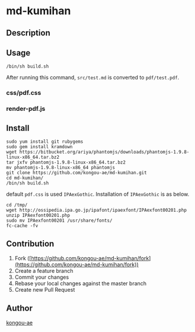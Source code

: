 # md-kumihan

## Description

## Usage

```
/bin/sh build.sh
```

After running this command, `src/test.md` is converted to `pdf/test.pdf`.

### css/pdf.css



### render-pdf.js

## Install

```
sudo yum install git rubygems
sudo gem install kramdown
wget https://bitbucket.org/ariya/phantomjs/downloads/phantomjs-1.9.8-linux-x86_64.tar.bz2
tar jxfv phantomjs-1.9.8-linux-x86_64.tar.bz2
mv phantomjs-1.9.8-linux-x86_64 phantomjs
git clone https://github.com/kongou-ae/md-kumihan.git
cd md-kumihan/
/bin/sh build.sh
```

default `pdf.css` is used `IPAexGothic`. Installation of `IPAexGothic` is as below.

```
cd /tmp/
wget http://ossipedia.ipa.go.jp/ipafont/ipaexfont/IPAexfont00201.php 
unzip IPAexfont00201.php
sudo mv IPAexfont00201 /usr/share/fonts/
fc-cache -fv
```

## Contribution

1. Fork ([https://github.com/kongou-ae/md-kumihan/fork](https://github.com/kongou-ae/md-kumihan/fork))
1. Create a feature branch
1. Commit your changes
1. Rebase your local changes against the master branch
1. Create new Pull Request

## Author

[kongou-ae](https://github.com/kongou-ae)
